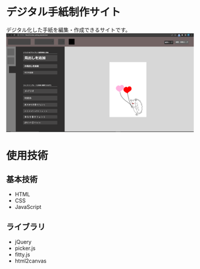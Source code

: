# デジタル手紙制作サイト
デジタル化した手紙を編集・作成できるサイトです。
![edit](./Letter_editor.png)
# 使用技術
## 基本技術
- HTML
- CSS
- JavaScript
## ライブラリ
- jQuery
- picker.js
- fitty.js
- html2canvas
